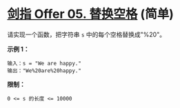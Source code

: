 # [剑指 Offer 05. 替换空格](https://leetcode.cn/problems/ti-huan-kong-ge-lcof/description/) (简单)



请实现一个函数，把字符串 `s` 中的每个空格替换成"%20"。

 

**示例 1：**

```
输入：s = "We are happy."
输出："We%20are%20happy."
```

 

**限制：**

```
0 <= s 的长度 <= 10000
```